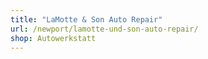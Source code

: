 ```yaml
---
title: "LaMotte & Son Auto Repair"
url: /newport/lamotte-und-son-auto-repair/
shop: Autowerkstatt
---
```


